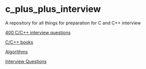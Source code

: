 # c_plus_plus_interview
A repository for all things for preparation for C and C++ interview 

[400 C/C++ interview questions](https://github.com/smykhailevskyi/c_plus_plus_interview/blob/main/400_interview_questions/readme.md)

[C/C++ books](https://github.com/smykhailevskyi/c_plus_plus_interview/blob/main/books/readme.md)

[Algorithms](https://github.com/smykhailevskyi/c_plus_plus_interview/blob/main/algo/readme.md)

[Interview Questions](https://github.com/smykhailevskyi/c_plus_plus_interview/blob/main/interview_questions/readme.md)

